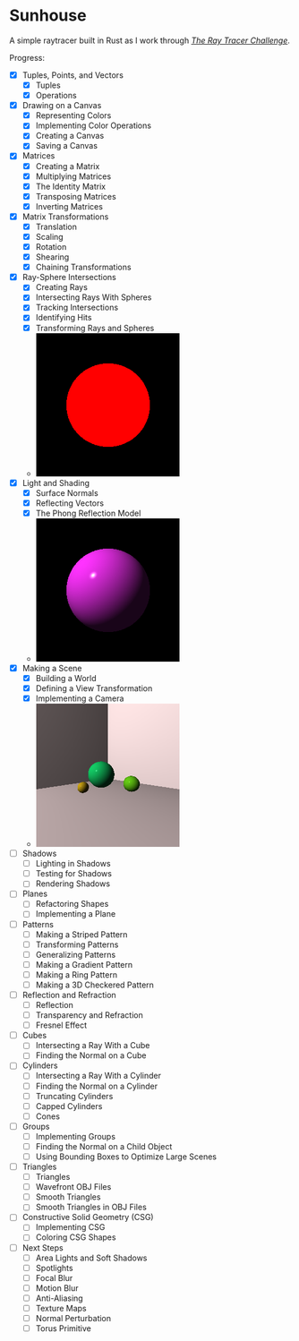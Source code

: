 # Sunhouse

A simple raytracer built in Rust as I work through _[The Ray Tracer Challenge](http://raytracerchallenge.com)_.

Progress:
- [x] Tuples, Points, and Vectors
  - [x] Tuples
  - [x] Operations
- [x] Drawing on a Canvas
  - [x] Representing Colors
  - [x] Implementing Color Operations
  - [x] Creating a Canvas
  - [x] Saving a Canvas
- [x] Matrices
  - [x] Creating a Matrix
  - [x] Multiplying Matrices
  - [x] The Identity Matrix
  - [x] Transposing Matrices
  - [x] Inverting Matrices
- [x] Matrix Transformations
  - [x] Translation
  - [x] Scaling
  - [x] Rotation
  - [x] Shearing
  - [x] Chaining Transformations
- [x] Ray-Sphere Intersections
  - [x] Creating Rays
  - [x] Intersecting Rays With Spheres
  - [x] Tracking Intersections
  - [x] Identifying Hits
  - [x] Transforming Rays and Spheres
  - ![example5](./examples/example5.png)
- [x] Light and Shading
  - [x] Surface Normals
  - [x] Reflecting Vectors
  - [x] The Phong Reflection Model
  - ![example6](./examples/example6.png)
- [x] Making a Scene
  - [x] Building a World
  - [x] Defining a View Transformation
  - [x] Implementing a Camera
  - ![example7](./examples/example7.png)
- [ ] Shadows
  - [ ] Lighting in Shadows
  - [ ] Testing for Shadows
  - [ ] Rendering Shadows
- [ ] Planes
  - [ ] Refactoring Shapes
  - [ ] Implementing a Plane
- [ ] Patterns
  - [ ] Making a Striped Pattern
  - [ ] Transforming Patterns
  - [ ] Generalizing Patterns
  - [ ] Making a Gradient Pattern
  - [ ] Making a Ring Pattern
  - [ ] Making a 3D Checkered Pattern
- [ ] Reflection and Refraction
  - [ ] Reflection
  - [ ] Transparency and Refraction
  - [ ] Fresnel Effect
- [ ] Cubes
  - [ ] Intersecting a Ray With a Cube
  - [ ] Finding the Normal on a Cube
- [ ] Cylinders
  - [ ] Intersecting a Ray With a Cylinder
  - [ ] Finding the Normal on a Cylinder
  - [ ] Truncating Cylinders
  - [ ] Capped Cylinders
  - [ ] Cones
- [ ] Groups
  - [ ] Implementing Groups
  - [ ] Finding the Normal on a Child Object
  - [ ] Using Bounding Boxes to Optimize Large Scenes
- [ ] Triangles
  - [ ] Triangles
  - [ ] Wavefront OBJ Files
  - [ ] Smooth Triangles
  - [ ] Smooth Triangles in OBJ Files
- [ ] Constructive Solid Geometry (CSG)
  - [ ] Implementing CSG
  - [ ] Coloring CSG Shapes
- [ ] Next Steps
  - [ ] Area Lights and Soft Shadows
  - [ ] Spotlights
  - [ ] Focal Blur
  - [ ] Motion Blur
  - [ ] Anti-Aliasing
  - [ ] Texture Maps
  - [ ] Normal Perturbation
  - [ ] Torus Primitive